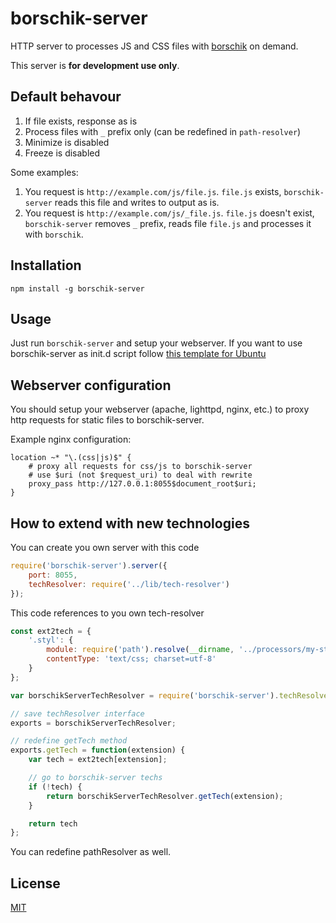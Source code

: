 # borschik-server
HTTP server to processes JS and CSS files with [borschik](https://github.com/bem/borschik) on demand.

This server is **for development use only**.

## Default behavour
1. If file exists, response as is
2. Process files with `_` prefix only (can be redefined in `path-resolver`)
3. Minimize is disabled
4. Freeze is disabled

Some examples:
 1. You request is `http://example.com/js/file.js`. `file.js` exists, `borschik-server` reads this file
and writes to output as is.
 2. You request is `http://example.com/js/_file.js`. `file.js` doesn't exist, `borschik-server` removes `_` prefix,
reads file `file.js` and processes it with `borschik`.


## Installation
```
npm install -g borschik-server 
```

## Usage
Just run `borschik-server` and setup your webserver. If you want to use borschik-server as init.d script
follow [this template for Ubuntu](https://gist.github.com/peterhost/715255)

## Webserver configuration
You should setup your webserver (apache, lighttpd, nginx, etc.) to proxy http requests for static files to borschik-server.

Example nginx configuration:
```
location ~* "\.(css|js)$" {
    # proxy all requests for css/js to borschik-server
    # use $uri (not $request_uri) to deal with rewrite
    proxy_pass http://127.0.0.1:8055$document_root$uri;
}
```


## How to extend with new technologies
You can create you own server with this code
```js
require('borschik-server').server({
    port: 8055,
    techResolver: require('../lib/tech-resolver')
});
```

This code references to you own tech-resolver
```js
const ext2tech = {
    '.styl': {
        module: require('path').resolve(__dirname, '../processors/my-styl-processor'),
        contentType: 'text/css; charset=utf-8'
    }
};

var borschikServerTechResolver = require('borschik-server').techResolver;

// save techResolver interface
exports = borschikServerTechResolver;

// redefine getTech method
exports.getTech = function(extension) {
    var tech = ext2tech[extension];

    // go to borschik-server techs
    if (!tech) {
        return borschikServerTechResolver.getTech(extension);
    }

    return tech
};
```

You can redefine pathResolver as well.

## License
[MIT](/MIT-LICENSE.txt)
